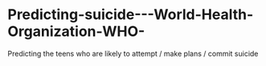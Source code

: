 # Predicting-suicide---World-Health-Organization-WHO-
Predicting the teens who are likely to attempt / make plans / commit suicide
